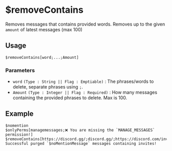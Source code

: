 # $removeContains
Removes messages that contains provided words. Removes up to the given `amount` of latest messages (max 100) 

## Usage
```
$removeContains[word;...;Amount]
```

### Parameters
- `word` `(Type : String || Flag : Emptiable)` : The phrases/words to delete, separate phrases using `;`.
- `Amount` `(Type : Integer || Flag : Required)` : How many messages containing the provided phrases to delete. Max is 100.

## Example
```
$nomention
$onlyPerms[managemessages;❌ You are missing the `MANAGE_MESSAGES` permission!]
$removeContains[https://discord.gg/;discord.gg/;https://discord.com/invite;$noMentionMessage]
Successful purged `$noMentionMessage` messages containing invites!
```

